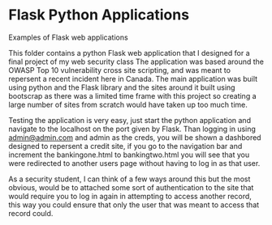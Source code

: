 # Flask Python Applications 
Examples of Flask web applications

This folder contains a python Flask web application that I designed for a final project of my web security class
The application was based around the OWASP Top 10 vulnerability cross site scripting, and was meant to repersent
a recent incident here in Canada. The main application was built using python and the Flask library and the sites
around it built using bootscrap as there was a limited time frame with this project so creating a large number
of sites from scratch would have taken up too much time.

Testing the application is very easy, just start the python application and navigate to the localhost on the port
given by Flask. Than logging in using admin@admin.com and admin as the creds, you will be shown a dashbored designed
to repersent a credit site, if you go to the navigation bar and increment the bankingone.html to bankingtwo.html
you will see that you were redirected to another users page without having to log in as that user.

As a security student, I can think of a few ways around this but the most obvious, would be to attached some sort
of authentication to the site that would require you to log in again in attempting to access another record, this way
you could ensure that only the user that was meant to access that record could.